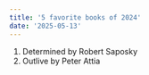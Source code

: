 ```yaml
---
title: '5 favorite books of 2024'
date: '2025-05-13'
---
```



1. Determined by Robert Saposky
2. Outlive by Peter Attia